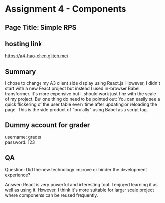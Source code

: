 Assignment 4 - Components
===

## Page Title: Simple RPS

## hosting link
https://a4-hao-chen.glitch.me/

## Summary
I chose to change my A3 client side display using React.js. However, I didn't start with a new React project but instead I used in-browser Babel transformer. It's more expensive but it should work just fine with the scale of my project. But one thing do need to be pointed out: You can easily see a quick flickering of the user table every time after updating or reloading the page. This is the side product of "brutally" using Babel as a script tag.

## Dummy account for grader
username: grader  
password: 123  


## QA
Question: Did the new technology improve or hinder the development experience?   

Answer: React is very powerful and interesting tool. I enjoyed learning it as well as using it. However, I think it's more suitable for larger scale project where components can be reused frequently. 


